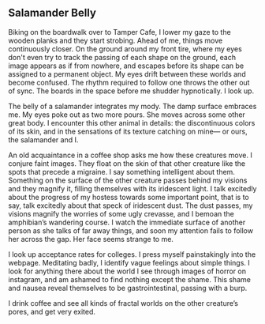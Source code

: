 ## Salamander Belly 
Biking on the boardwalk over to Tamper Cafe, I lower my gaze to the wooden planks and they start strobing. Ahead of me, things move continuously closer. On the ground around my front tire, where my eyes don't even try to track the passing of each shape on the ground, each image appears as if from nowhere, and escapes before its shape can be assigned to a permanent object. My eyes drift between these worlds and become confused. The rhythm required to follow one throws the other out of sync. The boards in the space before me shudder hypnotically. I look up. 
	
The belly of a  salamander integrates my mody. The damp surface embraces me. My eyes poke out as two more pours. She moves across some other great body. I encounter this other animal in details: the discontinuous colors of its skin, and in the sensations of its texture catching on mine— or ours, the salamander and I.

An old acquaintance in a coffee shop asks me how these creatures move. I conjure faint images. They float on the skin of that other creature like the spots that precede a migraine. I say something intelligent about them. Something on the surface of the other creature passes behind my visions and they magnify it, filling themselves with its iridescent light. I talk excitedly about the progress of my hostess towards some important point, that is to say, talk excitedly about that speck of iridescent dust. The dust passes, my visions magnify the worries of some ugly crevasse, and I bemoan the amphibian’s wandering course. I watch the immediate surface of another person as she talks of far away things, and soon my attention fails to follow her across the gap. Her face seems strange to me.

I look up acceptance rates for colleges. I press myself painstakingly into the webpage. Meditating badly, I identify vague feelings about simple things. I look for anything there about the world I see through images of horror on instagram, and am ashamed to find nothing except the shame. This shame and nausea reveal themselves to be gastrointestinal, passing with a burp.

I drink coffee and see all kinds of fractal worlds on the other creature’s pores, and get very exited. 

